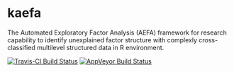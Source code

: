 # kaefa
The Automated Exploratory Factor Analysis (AEFA) framework for research capability to identify unexplained factor structure with complexly cross-classified multilevel structured data in R environment.

[![Travis-CI Build Status](https://travis-ci.org/seonghobae/kaefa.svg?branch=master)](https://travis-ci.org/seonghobae/kaefa)
[![AppVeyor Build Status](https://ci.appveyor.com/api/projects/status/github/seonghobae/kaefa?branch=master&svg=true)](https://ci.appveyor.com/project/seonghobae/kaefa)
